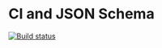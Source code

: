 # CI and JSON Schema

[![Build status](https://ci.appveyor.com/api/projects/status/b1cmdfv5pu4avskm?svg=true)](https://ci.appveyor.com/project/DinaOrlova/ci-and-json-schema)
